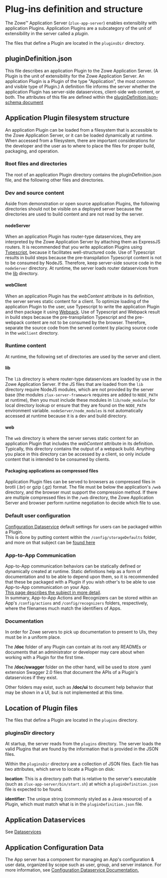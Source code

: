 # Plug-ins definition and structure

The Zowe&trade; Application Server (`zlux-app-server`) enables extensiblity with application Plugins. Application Plugins are a subcategory of the unit of extensibility in the server called a *plugin*.

The files that define a Plugin are located in the `pluginsDir` directory. 


## pluginDefinition.json

This file describes an application Plugin to the Zowe Application Server. (A Plugin is the unit of extensibility for the Zowe Application Server. An application Plugin is a Plugin of the type "Application", the most common and visible type of Plugin.) A definition file informs the server whether the application Plugin has server-side dataservices, client-side web content, or both. The attributes of this file are defined within the [pluginDefinition json-schema document](https://github.com/zowe/zlux/blob/v2.x/staging/schemas/plugindefinition-schema.json)


## Application Plugin filesystem structure

An application Plugin can be loaded from a filesystem that is accessible to the Zowe Application Server, or it can be loaded dynamically at runtime. When accessed from a filesystem, there are important considerations for the developer and the user as to where to place the files for proper build, packaging, and operation.

### Root files and directories

The root of an application Plugin directory contains the pluginDefinition.json file, and the following other files and directories.

### Dev and source content

Aside from demonstration or open source application Plugins, the following directories should not be visible on a deployed server because the directories are used to build content and are not read by the server.

#### nodeServer

When an application Plugin has router-type dataservices, they are interpreted by the Zowe Application Server by attaching them as ExpressJS routers. It is recommended that you write application Plugins using [Typescript](http://www.typescriptlang.org/), because it facilitates well-structured code. Use of Typescript results in build steps because the pre-transpilation Typescript content is not to be consumed by NodeJS. Therefore, keep server-side source code in the `nodeServer` directory. At runtime, the server loads router dataservices from the [lib](#lib) directory.

#### webClient

When an application Plugin has the *webContent* attribute in its definition, the server serves static content for a client. To optimize loading of the application Plugin to the user, use Typescript to write the application Plugin and then package it using [Webpack](https://webpack.js.org/). Use of Typescript and Webpack result in build steps because the pre-transpilation Typescript and the pre-webpack content are not to be consumed by the browser. Therefore, separate the source code  from the served content by placing source code in the `webClient` directory.

### Runtime content

At runtime, the following set of directories are used by the server and client.

#### lib

The `lib` directory is where router-type dataservices are loaded by use in the Zowe Application Server. If the JS files that are loaded from the `lib` directory require NodeJS modules, which are not provided by the server base (the modules `zlux-server-framework` requires are added to `NODE_PATH` at runtime), then you must include these modules in `lib/node_modules` for local directory lookup or ensure that they are found on the `NODE_PATH` environment variable. `nodeServer/node_modules` is not automatically accessed at runtime because it is a dev and build directory.

#### web

The `web` directory is where the server serves static content for an application Plugin that includes the *webContent* attribute in its definition. Typically, this directory contains the output of a webpack build. Anything you place in this directory can be accessed by a client, so only include content that is intended to be consumed by clients.

#### Packaging applications as compressed files
Application Plugin files can be served to browsers as compressed files in brotli (.br) or gzip (.gz) format. The file must be below the application's `/web` directory, and the browser must support the compression method. If there are multiple compressed files in the `/web` directory, the Zowe Application Server and browser perform runtime negotiation to decide which file to use.

### Default user configuration
[Configuration Dataservice](mvd-configdataservice) default settings for users can be packaged within a Plugin.  
This is done by putting content within the `/config/storageDefaults` folder, and more on that subject can be [found here](mvd-configdataservice.md#packaging-defaults)

### App-to-App Communication
App-to-App communication behaviors can be statically defined or dynamically created at runtime. Static definitions help as a form of documentation and to be able to depend upon them, so it is recommended that these be packaged with a Plugin if you wish other's to be able to use App-to-App communication on your App.  
[This page describes the subject in more detail](mvd-apptoappcommunication.md#saved-on-system).  
In summary, App-to-App Actions and Recognizers can be stored within an App's `/config/actions` and `/config/recognizers` folders, respectively, where the filenames much match the identifiers of Apps.

### Documentation
In order for Zowe servers to pick up documentation to present to UIs, they must be in a uniform place.

The **/doc** folder of any Plugin can contain at its root any READMEs or documents that an administrator or developer may care about when working with a Plugin for the first time.

The **/doc/swagger** folder on the other hand, will be used to store .yaml extension Swagger 2.0 files that document the APIs of a Plugin's dataservices if they exist.

Other folders may exist, such as **/doc/ui** to document help behavior that may be shown in a UI, but is not implemented at this time.


## Location of Plugin files

The files that define a Plugin are located in the `plugins` directory.

### pluginsDir directory

At startup, the server reads from the `plugins` directory. The server loads the valid Plugins that are found by the information that is provided in the JSON files.

Within the `pluginsDir` directory are a collection of JSON files. Each file has two attributes, which serve to locate a Plugin on disk:

**location**: This is a directory path that is relative to the server's executable (such as `zlux-app-server/bin/start.sh`) at which a `pluginDefinition.json` file is expected to be found.

**identifier**: The unique string (commonly styled as a Java resource) of a Plugin, which must match what is in the `pluginDefinition.json` file.

## Application Dataservices
See [Dataservices](mvd-dataservices.md)

## Application Configuration Data
The App server has a component for managing an App's configuration & user data, organized by scope such as user, group, and server instance. For more information, see [Configuration Dataservice Documentation.](mvd-configdataservice.md)
